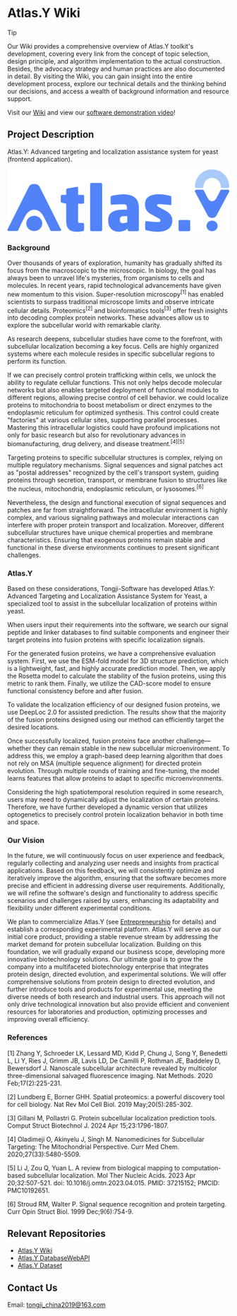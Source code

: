 # Atlas.Y Wiki

> [!TIP]
> Our Wiki provides a comprehensive overview of Atlas.Y toolkit's development, covering every link from the concept of topic selection, design principle, and algorithm implementation to the actual construction. Besides, the advocacy strategy and human practices are also documented in detail. By visiting the Wiki, you can gain insight into the entire development process, explore our technical details and the thinking behind our decisions, and access a wealth of background information and resource support.
>
> Visit our [Wiki](https://2024.igem.wiki/tongji-software) and view our [software demonstration video](https://github.com/MinmusLin/Atlas.Y_Wiki/raw/refs/heads/main/SoftwareDemonstrationVideo.mp4)!

## Project Description

Atlas.Y: Advanced targeting and localization assistance system for yeast (frontend application).

![](assets/Logo.png)

### Background

Over thousands of years of exploration, humanity has gradually shifted its focus from the macroscopic to the microscopic. In biology, the goal has always been to unravel life's mysteries, from organisms to cells and molecules. In recent years, rapid technological advancements have given new momentum to this vision. Super-resolution microscopy<sup>[1]</sup> has enabled scientists to surpass traditional microscope limits and observe intricate cellular details. Proteomics<sup>[2]</sup> and bioinformatics tools<sup>[3]</sup> offer fresh insights into decoding complex protein networks. These advances allow us to explore the subcellular world with remarkable clarity.

As research deepens, subcellular studies have come to the forefront, with subcellular localization becoming a key focus. Cells are highly organized systems where each molecule resides in specific subcellular regions to perform its function.

If we can precisely control protein trafficking within cells, we unlock the ability to regulate cellular functions. This not only helps decode molecular networks but also enables targeted deployment of functional modules to different regions, allowing precise control of cell behavior. we could localize proteins to mitochondria to boost metabolism or direct enzymes to the endoplasmic reticulum for optimized synthesis. This control could create "factories" at various cellular sites, supporting parallel processes. Mastering this intracellular logistics could have profound implications not only for basic research but also for revolutionary advances in biomanufacturing, drug delivery, and disease treatment.<sup>[4][5]</sup>

Targeting proteins to specific subcellular structures is complex, relying on multiple regulatory mechanisms. Signal sequences and signal patches act as "postal addresses" recognized by the cell's transport system, guiding proteins through secretion, transport, or membrane fusion to structures like the nucleus, mitochondria, endoplasmic reticulum, or lysosomes.<sup>[6]</sup>

Nevertheless, the design and functional execution of signal sequences and patches are far from straightforward. The intracellular environment is highly complex, and various signaling pathways and molecular interactions can interfere with proper protein transport and localization. Moreover, different subcellular structures have unique chemical properties and membrane characteristics. Ensuring that exogenous proteins remain stable and functional in these diverse environments continues to present significant challenges.

### Atlas.Y

Based on these considerations, Tongji-Software has developed Atlas.Y: Advanced Targeting and Localization Assistance System for Yeast, a specialized tool to assist in the subcellular localization of proteins within yeast.

When users input their requirements into the software, we search our signal peptide and linker databases to find suitable components and engineer their target proteins into fusion proteins with specific localization signals.

For the generated fusion proteins, we have a comprehensive evaluation system. First, we use the ESM-fold model for 3D structure prediction, which is a lightweight, fast, and highly accurate prediction model. Then, we apply the Rosetta model to calculate the stability of the fusion proteins, using this metric to rank them. Finally, we utilize the CAD-score model to ensure functional consistency before and after fusion.

To validate the localization efficiency of our designed fusion proteins, we use DeepLoc 2.0 for assisted prediction. The results show that the majority of the fusion proteins designed using our method can efficiently target the desired locations.

Once successfully localized, fusion proteins face another challenge—whether they can remain stable in the new subcellular microenvironment. To address this, we employ a graph-based deep learning algorithm that does not rely on MSA (multiple sequence alignment) for directed protein evolution. Through multiple rounds of training and fine-tuning, the model learns features that allow proteins to adapt to specific microenvironments.

Considering the high spatiotemporal resolution required in some research, users may need to dynamically adjust the localization of certain proteins. Therefore, we have further developed a dynamic version that utilizes optogenetics to precisely control protein localization behavior in both time and space.

### Our Vision

In the future, we will continuously focus on user experience and feedback, regularly collecting and analyzing user needs and insights from practical applications. Based on this feedback, we will consistently optimize and iteratively improve the algorithm, ensuring that the software becomes more precise and efficient in addressing diverse user requirements. Additionally, we will refine the software's design and functionality to address specific scenarios and challenges raised by users, enhancing its adaptability and flexibility under different experimental conditions.

We plan to commercialize Atlas.Y (see [Entrepreneurship](https://2024.igem.wiki/tongji-software/entrepreneurship) for details) and establish a corresponding experimental platform. Atlas.Y will serve as our initial core product, providing a stable revenue stream by addressing the market demand for protein subcellular localization. Building on this foundation, we will gradually expand our business scope, developing more innovative biotechnology solutions. Our ultimate goal is to grow the company into a multifaceted biotechnology enterprise that integrates protein design, directed evolution, and experimental solutions. We will offer comprehensive solutions from protein design to directed evolution, and further introduce tools and products for experimental use, meeting the diverse needs of both research and industrial users. This approach will not only drive technological innovation but also provide efficient and convenient resources for laboratories and production, optimizing processes and improving overall efficiency.

### References

[1] Zhang Y, Schroeder LK, Lessard MD, Kidd P, Chung J, Song Y, Benedetti L, Li Y, Ries J, Grimm JB, Lavis LD, De Camilli P, Rothman JE, Baddeley D, Bewersdorf J. Nanoscale subcellular architecture revealed by multicolor three-dimensional salvaged fluorescence imaging. Nat Methods. 2020 Feb;17(2):225-231.

[2] Lundberg E, Borner GHH. Spatial proteomics: a powerful discovery tool for cell biology. Nat Rev Mol Cell Biol. 2019 May;20(5):285-302.

[3] Gillani M, Pollastri G. Protein subcellular localization prediction tools. Comput Struct Biotechnol J. 2024 Apr 15;23:1796-1807.

[4] Oladimeji O, Akinyelu J, Singh M. Nanomedicines for Subcellular Targeting: The Mitochondrial Perspective. Curr Med Chem. 2020;27(33):5480-5509.

[5] Li J, Zou Q, Yuan L. A review from biological mapping to computation-based subcellular localization. Mol Ther Nucleic Acids. 2023 Apr 20;32:507-521. doi: 10.1016/j.omtn.2023.04.015. PMID: 37215152; PMCID: PMC10192651.

[6] Stroud RM, Walter P. Signal sequence recognition and protein targeting. Curr Opin Struct Biol. 1999 Dec;9(6):754-9.

## Relevant Repositories

* [Atlas.Y Wiki](https://github.com/MinmusLin/Atlas.Y_Wiki)
* [Atlas.Y DatabaseWebAPI](https://github.com/MinmusLin/Atlas.Y_DatabaseWebAPI)
* [Atlas.Y Dataset](https://github.com/MinmusLin/Atlas.Y_Dataset)

## Contact Us

Email: tongji_china2019@163.com
